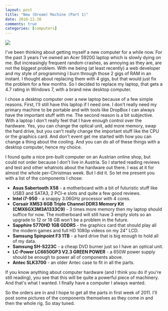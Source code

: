```yaml
---
layout: post
title: "New (Dream) Machine (Part 1)"
date: 2010-12-30
comments: true
categories: [computers]
---
```


![][img]

I've been thinking about getting myself a new computer for a while now. For the past 3 years I've owned an Acer 5920G laptop which is slowly dying on me. But increasingly frequent random crashes, as annoying as they are, are not the biggest problem. With me being (at least recently) a web developer and my style of programming I burn through those 2 gigs of RAM in an instant. I thought about replacing them with 4 gigs, but that would just fix the problem for a few months. So I decided to replace my laptop, that gets a 4.7 rating in Windows 7, with a brand new desktop computer.

I chose a desktop computer over a new laptop because of a few simple reasons. First, I'll still have this laptop if I need one. I don't really need my primary machine to be portable and with tools like DropBox I can always have the important stuff with me. The second reason is a bit subjective. With a laptop I don't really feel that I have enough control over the hardware. Yes, you can change the optical unit, add more memory, swap the hard drive, but you can't really change the important stuff like the CPU or the graphics card. And don't event get me started with how you can change a thing about the cooling. And you can do all of these things with a desktop computer, hence my choice.

I found quite a nice pre-built computer on an Austrian online shop, but could not order because I don't live in Austria. So I started reading reviews and test and other whatnots about the hardware out there. I was at it for almost the whole per-Christmas week. But I did it. So let me present you with a list of the components I chose:

- **Asus Sabertooth X58** - a motherboard with a bit of futuristic stuff like USB3 and SATA3, 2 PCI-e slots and quite a few good reviews.
- **Intel i7-950** - a snappy 3.06GHz processor with 4 cores.
- **Corsair XMS3 6GB Triple Channel DDR3 Memory Kit (CMX6GX3M3A1333C9)** - 3 times more memory then my laptop should suffice for now. The motherboard will still have 3 empty slots so an upgrade to 12 or 18 GB won't be a problem in the future.
- **Sapphire 5770HD 1GB GDDR5** - the graphics card that should play all the modern games and full HD 1080p videos on my 24" LCD.
- **Samsung Spinpoint F3 1TB** - a hard drive that is big enough to hold all of my data.
- **Samsung SH-S223C** - a cheap DVD burner just so I have an optical unit.
- **LC-Power LC6650GP3 V2.3 GREEN POWER** - a 650W power supply should be enough to power all of components above.
- **Antec SLK3700** - an older Antec case to fit in all the parts.

If you know anything about computer hardware (and I think you do if you're still reading), you see that this will be quite a powerful piece of machinery. And that's what I wanted. I finally have a computer I always wanted.

So the orders are in and I hope to get all the parts in first week of 2011. I'll post some pictures of the components themselves as they come in and then the whole rig. So stay tuned.

[img]: /images/dream-machine.jpg
